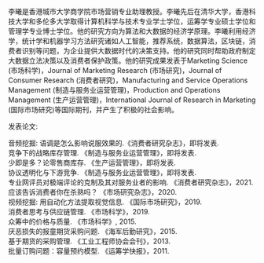 李曦是香港城市大学商学院市场营销专业助理教授。李曦先后在清华大学，香港科技大学和多伦多大学取得计算机科学与技术专业学士学位，运筹学专业硕士学位和管理学专业博士学位。他的研究方向为算法和大数据的经济学原理。李曦利用经济学，统计学和机器学习方法研究诸如人工智能，推荐系统，数据算法，区块链，消费者识别等问题，为企业提供大数据时代的决策支持。他的研究同时帮助政府制定大数据立法决策以及消费者保护政策。他的研究成果发表于Marketing Science (市场科学)，Journal of Marketing Research (市场研究)，Journal of Consumer Research (消费者研究)，Manufacturing and Service Operations Management (制造与服务业运营管理)，Production and Operations Management (生产运营管理)，International Journal of Research in Marketing (国际市场研究)等国际期刊，并产生了积极的社会影响。    

发表论文:

音频挖掘: 语调是怎么影响说服效果的.《消费者研究杂志》，即将发表.    
竞争下的战略库存管理. 《制造与服务业运营管理》，即将发表.    
少即是多？论零售商库存. 《生产运营管理》，即将发表.    
协议透明化与下游竞争. 《制造与服务业运营管理》，即将发表.    
专业网评员对极端评论的克制及其对服务业者的影响. 《消费者研究杂志》，2021.    
应该告诉消费者你在杀熟吗？ 《市场研究杂志》，2020.    
视频挖掘: 用自动化方法提取视觉信息. 《国际市场研究》，2019.    
消费者思考与供应链管理. 《市场科学》，2019.    
众筹中的价格与质量. 《市场科学》, 2015.    
厌恶损失的报童期货采购问题. 《海军后勤研究》，2015.    
基于期货的采购管理. 《工业工程师协会会刊》，2013.    
批量订购问题：容量预约模型. 《运筹学快报》，2011.    


